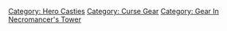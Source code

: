 [Category: Hero Casties](Category:_Hero_Casties "wikilink") [Category:
Curse Gear](Category:_Curse_Gear "wikilink") [Category: Gear In
Necromancer's Tower](Category:_Gear_In_Necromancer's_Tower "wikilink")
